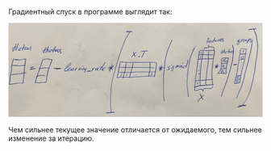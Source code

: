 Градиентный спуск в программе выглядит так:

![Alt text](image.png)

Чем сильнее текущее значение отличается от ожидаемого, тем сильнее изменение за итерацию.
